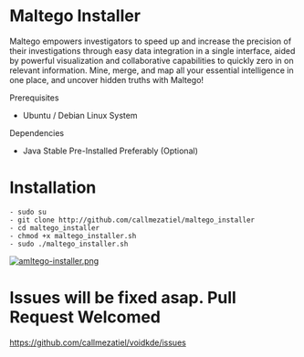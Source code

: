 
# Maltego Installer

Maltego empowers investigators to speed up and increase the precision of their investigations through easy data integration in a single interface, aided by powerful visualization and collaborative capabilities to quickly zero in on relevant information. Mine, merge, and map all your essential intelligence in one place, and uncover hidden truths with Maltego!

Prerequisites
* Ubuntu / Debian Linux System

Dependencies

* Java  Stable Pre-Installed Preferably (Optional)

# Installation
```
- sudo su
- git clone http://github.com/callmezatiel/maltego_installer
- cd maltego_installer
- chmod +x maltego_installer.sh
- sudo ./maltego_installer.sh

```

[![amltego-installer.png](https://i.postimg.cc/zXhYdMxc/amltego-installer.png)](https://postimg.cc/rKqHshX1)




# Issues will be fixed asap. Pull Request Welcomed

https://github.com/callmezatiel/voidkde/issues
